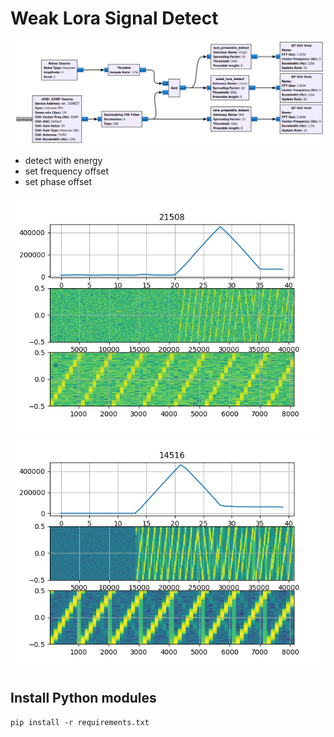 # Weak Lora Signal Detect
![weak_lora_detect](./images/weak_lora_detect.png)

- detect with energy
- set frequency offset
- set phase offset

![broad](./images/energe-signal-noise.png)
![detail](./images/energe-signal.png)

## Install Python modules
```
pip install -r requirements.txt
```